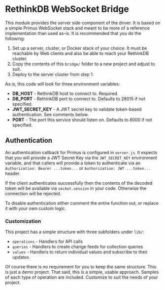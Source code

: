 # RethinkDB WebSocket Bridge

This module provides the server side component of the driver. It is based on a simple Primus WebSocket stack and meant
to be more of a reference implementation than used as-is. It is recommended that you do the following:

1. Set up a server, cluster, or Docker stack of your choice. It must be reachable by Web clients and also be able to
 reach your RethinkDB cluster.
2. Copy the contents of this `bridge/` folder to a new project and adjust to suit.
3. Deploy to the server cluster from step 1.

As is, this code will look for three environment variables:

- **DB_HOST** - RethinkDB host to connect to. Required.
- **DB_PORT** - RethinkDB port to connect to. Defaults to 28015 if not specified.
- **JWT_SECRET_KEY** - A JWT secret key to validate token-based authentication. See comments below.
- **PORT** - The port this service should listen on. Defaults to 8000 if not specified.

## Authentication

An authentication callback for Primus is configured in `server.js`. It expects that you will provide a JWT Secret Key
via the `JWT_SECRET_KEY` environment variable, and that callers will provide a token to authenticate via an
`Authorization: Bearer ...token...` or `Authorization: JWT ...token...` header.

If the client authenticates successfully then the contents of the decoded token will be available via `socket.session`
in your code. Otherwise the connection will be rejected.

To disable authentication either comment the entire function out, or replace it with your own custom logic.

### Customization

This project has a simple structure with three subfolders under `lib/`:

- `operations` - Handlers for API calls
- `queries` - Handlers to create change feeds for collection queries
- `values` - Handlers to return individual values and subscribe to their updates

Of course there is no requirement for you to keep the same structure. This is just a demo project. That said, this is
a simple, usable approach. Samples of each type of operation are included. Customize to suit the needs of your project.
